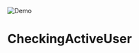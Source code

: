  ![Demo](https://drive.google.com/uc?export=view&id=1lkVIEp2dLwvSaNr2xZUB7iV8rUGCMryA)

# CheckingActiveUser
